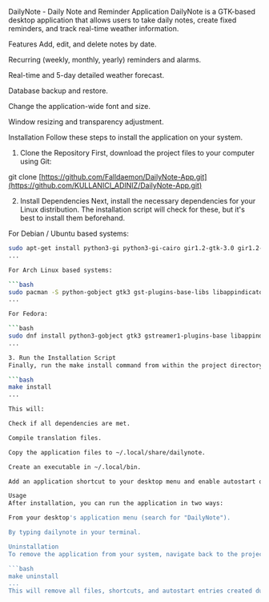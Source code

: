 DailyNote - Daily Note and Reminder Application
DailyNote is a GTK-based desktop application that allows users to take daily notes, create fixed reminders, and track real-time weather information.

Features
Add, edit, and delete notes by date.

Recurring (weekly, monthly, yearly) reminders and alarms.

Real-time and 5-day detailed weather forecast.

Database backup and restore.

Change the application-wide font and size.

Window resizing and transparency adjustment.

Installation
Follow these steps to install the application on your system.

1. Clone the Repository
First, download the project files to your computer using Git:

git clone [https://github.com/Falldaemon/DailyNote-App.git](https://github.com/KULLANICI_ADINIZ/DailyNote-App.git)


2. Install Dependencies
Next, install the necessary dependencies for your Linux distribution. The installation script will check for these, but it's best to install them beforehand.

For Debian / Ubuntu based systems:

```bash
sudo apt-get install python3-gi python3-gi-cairo gir1.2-gtk-3.0 gir1.2-gst-plugins-base-1.0 gir1.2-appindicator3-0.1 gir1.2-notify-0.7 python3-requests
...

For Arch Linux based systems:

```bash
sudo pacman -S python-gobject gtk3 gst-plugins-base-libs libappindicator-gtk3 libnotify python-requests
...

For Fedora:

```bash
sudo dnf install python3-gobject gtk3 gstreamer1-plugins-base libappindicator-gtk3 libnotify python3-requests
...

3. Run the Installation Script
Finally, run the make install command from within the project directory. This command does not require sudo.

```bash
make install
...

This will:

Check if all dependencies are met.

Compile translation files.

Copy the application files to ~/.local/share/dailynote.

Create an executable in ~/.local/bin.

Add an application shortcut to your desktop menu and enable autostart on login.

Usage
After installation, you can run the application in two ways:

From your desktop's application menu (search for "DailyNote").

By typing dailynote in your terminal.

Uninstallation
To remove the application from your system, navigate back to the project directory where you cloned it and run:

```bash
make uninstall
...
This will remove all files, shortcuts, and autostart entries created during installation.
